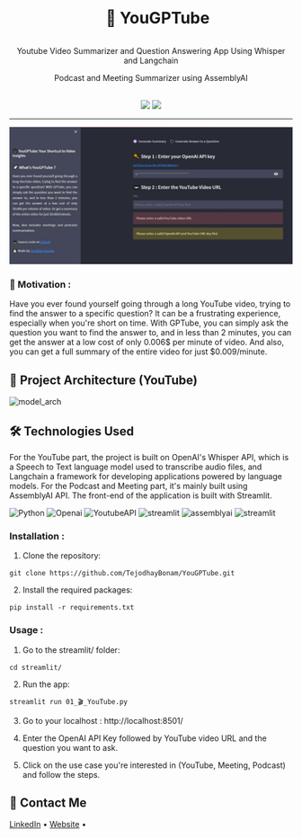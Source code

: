 <div align="center">
  <div id="user-content-toc">
    <ul>
      <summary><h1 style="display: inline-block;">🎥 YouGPTube</h1></summary>
    </ul>
  </div>
  
  <p>Youtube Video Summarizer and Question Answering App Using Whisper and Langchain</p>
  <p>Podcast and Meeting Summarizer using AssemblyAI</p>
</div>
<br>
<div align="center">
      <a><img src="https://static.streamlit.io/badges/streamlit_badge_black_white.svg"/></a>
      <img src="https://img.shields.io/github/stars/hamagistral/gptube?color=blue&style=social"/>
</div>

<hr>

![image](YouGPTube.jpg)

### 🎯 Motivation :

Have you ever found yourself going through a long YouTube video, trying to find the answer to a specific question? It can be a frustrating experience, especially when you're short on time. With GPTube, you can simply ask the question you want to find the answer to, and in less than 2 minutes, you can get the answer at a low cost of only 0.006$ per minute of video. And also, you can get a full summary of the entire video for just $0.009/minute.

## 📝 Project Architecture (YouTube)

![model_arch](https://user-images.githubusercontent.com/66017329/231509367-9c86fd11-b862-426d-a7f3-26743e87659b.png)

## 🛠️ Technologies Used

For the YouTube part, the project is built on OpenAI's Whisper API, which is a Speech to Text language model used to transcribe audio files, and Langchain a framework for developing applications powered by language models. For the Podcast and Meeting part, it's mainly built using AssemblyAI API. The front-end of the application is built with Streamlit.

![Python](https://img.shields.io/badge/python-3670A0?style=for-the-badge&logo=python&logoColor=ffdd54)
![Openai](https://img.shields.io/badge/OpenAI-412991.svg?style=for-the-badge&logo=OpenAI&logoColor=white)
![YoutubeAPI](https://img.shields.io/badge/YouTube-FF0000.svg?style=for-the-badge&logo=YouTube&logoColor=white)
<img src="https://github.com/Hamagistral/GPTube/assets/66017329/1249ddc0-6c5d-436f-ae78-2351555d882f" alt="streamlit" width="130">
<img src="https://github.com/Hamagistral/GPTube/assets/66017329/2a5e95f5-a931-408e-a07b-a629ea483cc9" alt="assemblyai" width="120">
<img src="https://user-images.githubusercontent.com/66017329/223900076-e1d5c1e5-7c4d-4b73-84e7-ae7d66149bc6.png" alt="streamlit" width="120">


### Installation : 
1. Clone the repository:

```
git clone https://github.com/TejodhayBonam/YouGPTube.git
```

2. Install the required packages:

```
pip install -r requirements.txt
```

### Usage : 

1. Go to the streamlit/ folder:

```
cd streamlit/
```
  
2. Run the app:

```
streamlit run 01_🎬_YouTube.py
```

3. Go to your localhost : http://localhost:8501/

3. Enter the OpenAI API Key followed by YouTube video URL and the question you want to ask.

3. Click on the use case you're interested in (YouTube, Meeting, Podcast) and follow the steps.

## 📨 Contact Me

[LinkedIn](https://www.linkedin.com/in/tejodhay-bonam-66b3661b0/) •
[Website](http://www.tejodhay.com/) •
